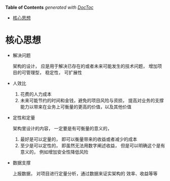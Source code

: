 <!-- START doctoc generated TOC please keep comment here to allow auto update -->
<!-- DON'T EDIT THIS SECTION, INSTEAD RE-RUN doctoc TO UPDATE -->
**Table of Contents**  *generated with [DocToc](https://github.com/thlorenz/doctoc)*

- [核心思想](#%E6%A0%B8%E5%BF%83%E6%80%9D%E6%83%B3)

<!-- END doctoc generated TOC please keep comment here to allow auto update -->


# 核心思想

- 解决问题

    架构的设计， 应是用于解决已存在的或者未来可能发生的技术问题， 增加项目的可管理型， 稳定性， 可扩展性
    
- 人效比

  1. 花费的人力成本
  2. 未来可能节约的时间和金钱，避免的项目风险与资损， 提高对业务的支撑能力以带来在业务上可衡量的更高的价值，以及其他价值
  
- 定性和定量

  架构里设计的内容， 一定要是有可衡量的意义的， 
  1. 最好是可以定量的， 即可以衡量带来的收益或者减少的成本
  2. 至少是可以定性的， 即虽然无法用数字阐述收益， 但是可以明确这个是有意义的， 例如增加安全性降低风险
  
- 数据支撑

  上报数据， 对项目进行定量分析，通过数据来证实架构的 效率、收益等等

